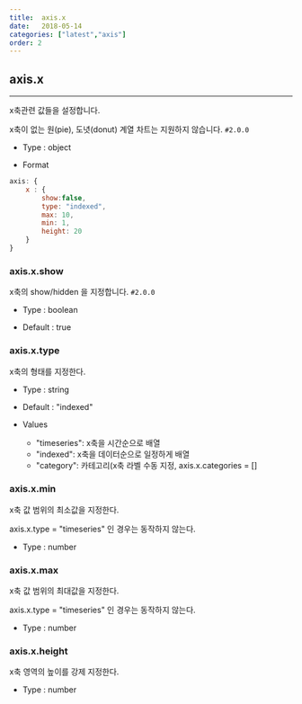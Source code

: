 ```yaml
---
title:  axis.x
date:   2018-05-14
categories: ["latest","axis"]
order: 2
---
```


## axis.x
---

x축관련 값들을 설정합니다.

x축이 없는 원(pie), 도녓(donut) 계열 차트는 지원하지 않습니다.
`#2.0.0`

* Type : object

* Format
```javascript
axis: {
	x : {
		show:false,
		type: "indexed",
		max: 10,
		min: 1,
		height: 20
	}
}
```

### axis.x.show

x축의 show/hidden 을 지정합니다.
`#2.0.0`

* Type : boolean

* Default : true


### axis.x.type

x축의 형태를 지정한다.

* Type : string

* Default : "indexed"

* Values
  * "timeseries": x축을 시간순으로 배열
  * "indexed": x축을 데이터순으로 일정하게 배열
  * "category": 카테고리(x축 라벨 수동 지정, axis.x.categories = []

### axis.x.min

x축 값 범위의 최소값을 지정한다.

axis.x.type = "timeseries" 인 경우는 동작하지 않는다.

* Type : number


### axis.x.max

x축 값 범위의 최대값을 지정한다.

axis.x.type = "timeseries" 인 경우는 동작하지 않는다.

* Type : number

### axis.x.height

x축 영역의 높이를 강제 지정한다.

* Type : number

